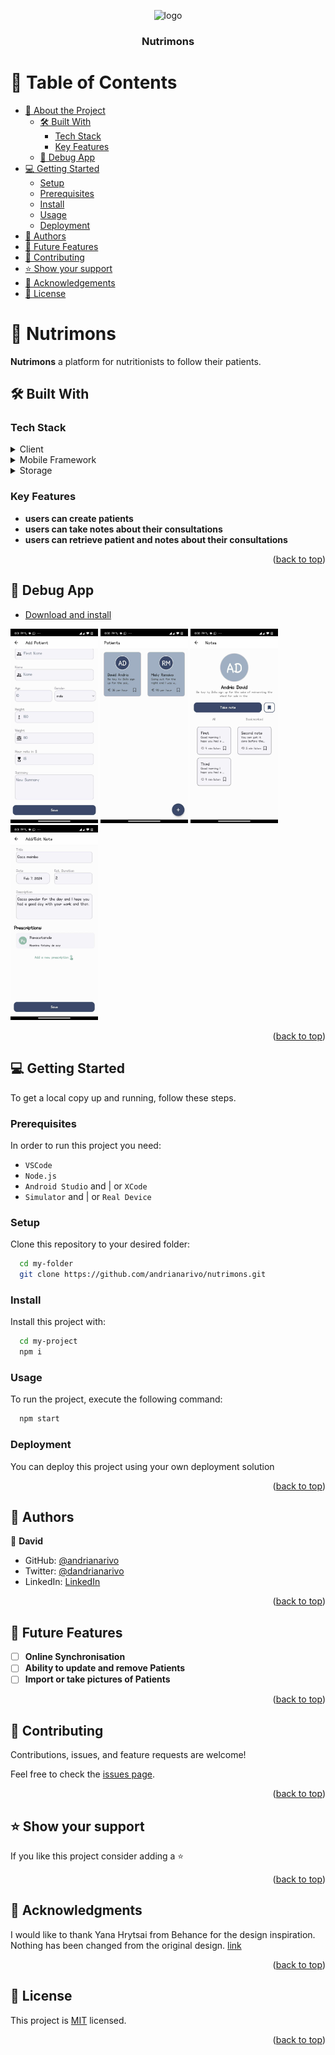 <a name="readme-top"></a>

<div align="center">
  <!-- You are encouraged to replace this logo with your own! Otherwise you can also remove it. -->
  <img src="./nutrimon.png" alt="logo" width="140"  height="auto" />
  <br/>

  <h3><b>Nutrimons</b></h3>

</div>

<!-- TABLE OF CONTENTS -->

# 📗 Table of Contents

- [📖 About the Project](#about-project)
  - [🛠 Built With](#built-with)
    - [Tech Stack](#tech-stack)
    - [Key Features](#key-features)
  - [🚀 Debug App](#live-demo)
- [💻 Getting Started](#getting-started)
  - [Setup](#setup)
  - [Prerequisites](#prerequisites)
  - [Install](#install)
  - [Usage](#usage)
  - [Deployment](#deployment)
- [👥 Authors](#authors)
- [🔭 Future Features](#future-features)
- [🤝 Contributing](#contributing)
- [⭐️ Show your support](#support)
- [🙏 Acknowledgements](#acknowledgements)
- [📝 License](#license)

<!-- PROJECT DESCRIPTION -->

# 📖 Nutrimons <a name="about-project"></a>

**Nutrimons** a platform for nutritionists to follow their patients.

## 🛠 Built With <a name="built-with"></a>

### Tech Stack <a name="tech-stack"></a>

<details>
  <summary>Client</summary>
  <ul>
    <li><a href="https://reactjs.org/">React.js</a></li>
  </ul>
</details>

<details>
  <summary>Mobile Framework</summary>
  <ul>
    <li><a href="https://reactnative.dev/">React Native</a></li>
  </ul>
</details>

<details>
<summary>Storage</summary>
  <ul>
    <li><a href="https://github.com/mrousavy/react-native-mmkv">MMKV</a></li>
  </ul>
</details>

<!-- Features -->

### Key Features <a name="key-features"></a>

- **users can create patients**
- **users can take notes about their consultations**
- **users can retrieve patient and notes about their consultations**

<p align="right">(<a href="#readme-top">back to top</a>)</p>

<!-- LIVE DEMO -->

## 🚀 Debug App <a name="live-demo"></a>

- [Download and install](https://github.com/andrianarivo/nutrimons/releases/tag/dev-0.0.1)

<div>
  <img src="./423036742_782820170531970_7449334536217549226_n.jpg" alt="logo" width="140"  height="auto" />
  <img src="./426452837_760098008954068_4704730872144810070_n.jpg" alt="logo" width="140"  height="auto" />
  <img src="./426469227_1097456824610683_4144626904760816419_n.jpg" alt="logo" width="140"  height="auto" />
  <img src="./426569007_1772082466548853_561026302961221877_n.jpg" alt="logo" width="140"  height="auto" />
</div>

<p align="right">(<a href="#readme-top">back to top</a>)</p>

<!-- GETTING STARTED -->

## 💻 Getting Started <a name="getting-started"></a>

To get a local copy up and running, follow these steps.

### Prerequisites

In order to run this project you need:

- `VSCode`
- `Node.js`
- `Android Studio` and | or `XCode`
- `Simulator` and | or `Real Device`

### Setup

Clone this repository to your desired folder:

```sh
  cd my-folder
  git clone https://github.com/andrianarivo/nutrimons.git
```

### Install

Install this project with:

```sh
  cd my-project
  npm i
```

### Usage

To run the project, execute the following command:

```sh
  npm start
```

### Deployment

You can deploy this project using your own deployment solution

<p align="right">(<a href="#readme-top">back to top</a>)</p>

<!-- AUTHORS -->

## 👥 Authors <a name="authors"></a>

👤 **David**

- GitHub: [@andrianarivo](https://github.com/andrianarivo)
- Twitter: [@dandrianarivo](https://twitter.com/dandrianarivo)
- LinkedIn: [LinkedIn](https://linkedin.com/in/andrianarivo)

<p align="right">(<a href="#readme-top">back to top</a>)</p>

<!-- FUTURE FEATURES -->

## 🔭 Future Features <a name="future-features"></a>

- [ ] **Online Synchronisation**
- [ ] **Ability to update and remove Patients**
- [ ] **Import or take pictures of Patients**

<p align="right">(<a href="#readme-top">back to top</a>)</p>

<!-- CONTRIBUTING -->

## 🤝 Contributing <a name="contributing"></a>

Contributions, issues, and feature requests are welcome!

Feel free to check the [issues page](https://github.com/andrianarivo/nutrimons/issues).

<p align="right">(<a href="#readme-top">back to top</a>)</p>

<!-- SUPPORT -->

## ⭐️ Show your support <a name="support"></a>

If you like this project consider adding a ⭐

<p align="right">(<a href="#readme-top">back to top</a>)</p>

<!-- ACKNOWLEDGEMENTS -->

## 🙏 Acknowledgments <a name="acknowledgements"></a>

I would like to thank Yana Hrytsai from Behance for the design inspiration. Nothing has been changed from the original design. [link](https://www.behance.net/gallery/178837985/Learning-App-UXUI-Case-Study?fbclid=IwAR3NFWbu8En9fu2QPTeJ0q288bcpRAQXx9EKOJkx87J7qeT9zh5OFAc7wdQ&)

<p align="right">(<a href="#readme-top">back to top</a>)</p>

<!-- LICENSE -->

## 📝 License <a name="license"></a>

This project is [MIT](./LICENSE) licensed.

<p align="right">(<a href="#readme-top">back to top</a>)</p>

